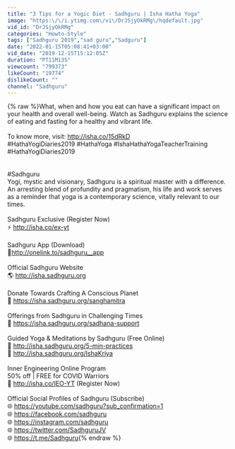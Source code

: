 ```yaml
---
title: "3 Tips for a Yogic Diet - Sadhguru | Isha Hatha Yoga"
image: "https:\/\/i.ytimg.com\/vi\/DrJSjyOkRMg\/hqdefault.jpg"
vid_id: "DrJSjyOkRMg"
categories: "Howto-Style"
tags: ["Sadhguru 2019","sad guru","Sadguru"]
date: "2022-01-15T05:08:41+03:00"
vid_date: "2019-12-15T15:12:05Z"
duration: "PT11M13S"
viewcount: "799373"
likeCount: "19774"
dislikeCount: ""
channel: "Sadhguru"
---
```

{% raw %}What, when and how you eat can have a significant impact on your health and overall well-being. Watch as Sadhguru explains the science of eating and fasting for a healthy and vibrant life.<br /><br />To know more, visit: <a rel="nofollow" target="blank" href="http://isha.co/15dRkD">http://isha.co/15dRkD</a><br />#HathaYogiDiaries2019 #HathaYoga #IshaHathaYogaTeacherTraining #HathaYogiDiaries2019 <br /><br /><br />#Sadhguru<br />Yogi, mystic and visionary, Sadhguru is a spiritual master with a difference. An arresting blend of profundity and pragmatism, his life and work serves as a reminder that yoga is a contemporary science, vitally relevant to our times. <br /><br />Sadhguru Exclusive (Register Now)<br />⚡ <a rel="nofollow" target="blank" href="http://isha.co/ex-yt">http://isha.co/ex-yt</a> <br /><br />Sadhguru App (Download)<br />📱<a rel="nofollow" target="blank" href="http://onelink.to/sadhguru__app">http://onelink.to/sadhguru__app</a><br /><br />Official Sadhguru Website <br />🌎 <a rel="nofollow" target="blank" href="http://isha.sadhguru.org">http://isha.sadhguru.org</a> <br /><br />Donate Towards Crafting A Conscious Planet<br />🙏 <a rel="nofollow" target="blank" href="https://isha.sadhguru.org/sanghamitra">https://isha.sadhguru.org/sanghamitra</a><br /><br />Offerings from Sadhguru in Challenging Times <br />🌼 <a rel="nofollow" target="blank" href="https://isha.sadhguru.org/sadhana-support">https://isha.sadhguru.org/sadhana-support</a><br /><br />Guided Yoga &amp; Meditations by Sadhguru (Free Online)<br />🌼 <a rel="nofollow" target="blank" href="http://isha.sadhguru.org/5-min-practices">http://isha.sadhguru.org/5-min-practices</a><br />🌼 <a rel="nofollow" target="blank" href="http://isha.sadhguru.org/IshaKriya">http://isha.sadhguru.org/IshaKriya</a><br /><br />Inner Engineering Online Program<br />50% off  | FREE for COVID Warriors<br />🌼 <a rel="nofollow" target="blank" href="http://isha.co/IEO-YT">http://isha.co/IEO-YT</a> (Register Now)<br /><br />Official Social Profiles of Sadhguru  (Subscribe)<br />🌐 <a rel="nofollow" target="blank" href="https://youtube.com/sadhguru?sub_confirmation=1">https://youtube.com/sadhguru?sub_confirmation=1</a><br />🌐 <a rel="nofollow" target="blank" href="https://facebook.com/sadhguru">https://facebook.com/sadhguru</a><br />🌐 <a rel="nofollow" target="blank" href="https://instagram.com/sadhguru">https://instagram.com/sadhguru</a><br />🌐 <a rel="nofollow" target="blank" href="https://twitter.com/SadhguruJV">https://twitter.com/SadhguruJV</a><br />🌐 <a rel="nofollow" target="blank" href="https://t.me/Sadhguru">https://t.me/Sadhguru</a>{% endraw %}
